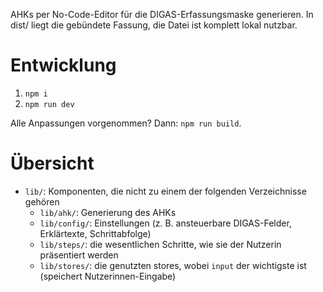 AHKs per No-Code-Editor für die DIGAS-Erfassungsmaske generieren. In dist/ liegt die gebündete Fassung, die Datei ist komplett lokal nutzbar.

# Entwicklung

1.  `npm i`
2.  `npm run dev`

Alle Anpassungen vorgenommen? Dann: `npm run build`.

# Übersicht

-   `lib/`: Komponenten, die nicht zu einem der folgenden Verzeichnisse gehören
    -   `lib/ahk/`: Generierung des AHKs
    -   `lib/config/`: Einstellungen (z. B. ansteuerbare DIGAS-Felder, Erklärtexte, Schrittabfolge)
    -   `lib/steps/`: die wesentlichen Schritte, wie sie der Nutzerin präsentiert werden
    -   `lib/stores/`: die genutzten stores, wobei `input` der wichtigste ist (speichert Nutzerinnen-Eingabe)
